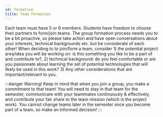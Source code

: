 ```yaml
---
id: formation
title: Team Formation
---
```


Each team must have 5 or 6 members. Students have freedom to choose their partners to form/join teams. The group formation process needs you to be a bit proactive, so please take action and have open conversations about your interests, technical backgrounds etc. but be considerate of each other! When deciding to to join/form a team, consider 1) the potential project area/idea you will be working on: is this something you like to be a part of and contribute to?, 2) technical background: do you feel comfortable or are you passionate about learning the set of potential technologies that will likely be used in this work? 3) Any other considerations that are important/relevant to you.

:::danger Warning!
Keep in mind that when you join a group, you make a commitment to that team! You will need to stay in that team for the semester, communicate with your teammates continuously & effectively, and contribute your fair share to the team mission (which is the project work). You cannot change teams later in the semester once you become part of a team, so make an informed decision!
:::
 